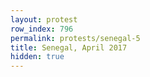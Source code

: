 ```yaml
---
layout: protest
row_index: 796
permalink: protests/senegal-5
title: Senegal, April 2017
hidden: true
---
```

